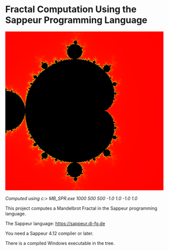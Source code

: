  

# Fractal Computation Using the Sappeur Programming Language
![frac](bilder/fractal.bmp "Ein Fraktal")

*Computed using c:\> MB_SPR.exe  1000 500 500 -1.0 1.0 -1.0 1.0*

This project computes a Mandelbrot Fractal in the Sappeur programming language.

The Sappeur language: https://sappeur.di-fg.de

You need a Sappeur 4.12 compiler or later.

There is a compiled Windows executable in the tree. 


